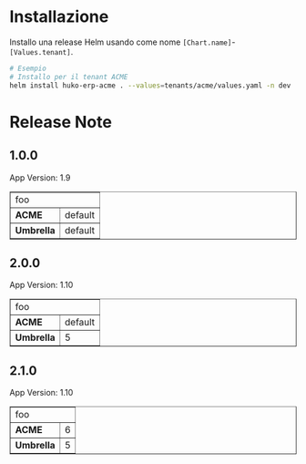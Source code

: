 # Installazione
Installo una release Helm usando come nome `[Chart.name]`-`[Values.tenant]`.
```bash
# Esempio
# Installo per il tenant ACME
helm install huko-erp-acme . --values=tenants/acme/values.yaml -n dev
```
# Release Note
## 1.0.0
App Version: 1.9
<table border="1">
  <tr>
    <td colspan="2">foo</td>
  </tr>
  <tr>
    <td><strong>ACME</strong></td>
    <td>default</td>
  </tr>
  <tr>
    <td><strong>Umbrella</strong></td>
    <td>default</td>
  </tr>
</table>

## 2.0.0
App Version: 1.10
<table border="1">
  <tr>
    <td colspan="2">foo</td>
  </tr>
  <tr>
    <td><strong>ACME</strong></td>
    <td>default</td>
  </tr>
  <tr>
    <td><strong>Umbrella</strong></td>
    <td>5</td>
  </tr>
</table>

## 2.1.0
App Version: 1.10
<table border="1">
  <tr>
    <td colspan="2">foo</td>
  </tr>
  <tr>
    <td><strong>ACME</strong></td>
    <td>6</td>
  </tr>
  <tr>
    <td><strong>Umbrella</strong></td>
    <td>5</td>
  </tr>
</table>